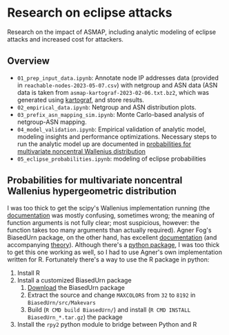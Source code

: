 # Research on eclipse attacks

Research on the impact of ASMAP, including analytic modeling of eclipse attacks and
increased cost for attackers.

## Overview

- `01_prep_input_data.ipynb`: Annotate node IP addresses data (provided in
  `reachable-nodes-2023-05-07.csv`) with netgroup and ASN data (ASN data is taken from
  `asmap-kartograf-2023-02-06.txt.bz2`, which was generated
  using [kartograf](https://github.com/fjahr/kartograf/tree/master/kartograf), and store
  results.
- `02_empirical_data.ipynb`: Netgroup and ASN distribution plots.
- `03_prefix_asn_mapping_sim.ipynb`: Monte Carlo-based analysis of netgroup-ASN mapping.
- `04_model_validation.ipynb`: Empirical validation of analytic model, modeling insights
  and performance optimizations. Necessary steps to run the analytic model up are
  documented in [probabilities for multivariate noncentral
  Wallenius distribution](#probabilities-for-multivariate-noncentral-wallenius-hypergeometric-distribution)
- `05_eclipse_probabilities.ipynb`: modeling of eclipse probabilities

## Probabilities for multivariate noncentral Wallenius hypergeometric distribution

I was too thick to get the scipy's Wallenius implementation running (the
[documentation](https://docs.scipy.org/doc/scipy/reference/generated/scipy.stats.nchypergeom_wallenius.html)
was mostly confusing, sometimes wrong; the meaning of function arguments is not fully
clear; most suspicious, however: the function takes too many arguments than actually
required). Agner Fog's BiasedUrn package, on the other hand, has excellent
[documentation](https://cran.r-project.org/web/packages/BiasedUrn/BiasedUrn.pdf) (and
accompanying
[theory](https://cran.r-project.org/web/packages/BiasedUrn/vignettes/UrnTheory.pdf)).
Although there's a [python package](https://pypi.org/project/biasedurn/), I was too
thick to get this one working as well, so I had to use Agner's own implementation
written for R. Fortunately there's a way to use the R package in python:

1. Install R
2. Install a customized BiasedUrn package
    1. [Download](https://cloud.r-project.org/src/contrib/BiasedUrn_2.0.10.tar.gz) the
       BiasedUrn package
    2. Extract the source and change `MAXCOLORS` from `32` to `8192` in
     `BiasedUrn/src/Makevars`
    3. Build (`R CMD build BiasedUrn/`) and install (`R CMD INSTALL BiasedUrn_*.tar.gz`)
     the package
3. Install the `rpy2` python module to bridge between Python and R
